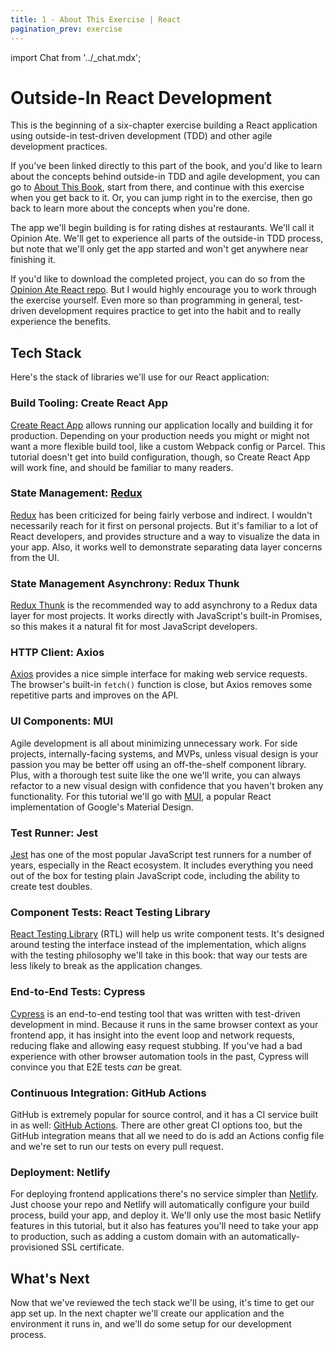 ```yaml
---
title: 1 - About This Exercise | React
pagination_prev: exercise
---
```

import Chat from '../_chat.mdx';

# Outside-In React Development

This is the beginning of a six-chapter exercise building a React application using outside-in test-driven development (TDD) and other agile development practices.

If you've been linked directly to this part of the book, and you'd like to learn about the concepts behind outside-in TDD and agile development, you can go to [About This Book](../about-this-book.md), start from there, and continue with this exercise when you get back to it. Or, you can jump right in to the exercise, then go back to learn more about the concepts when you're done.

The app we'll begin building is for rating dishes at restaurants. We'll call it Opinion Ate. We'll get to experience all parts of the outside-in TDD process, but note that we'll only get the app started and won't get anywhere near finishing it.

If you'd like to download the completed project, you can do so from the [Opinion Ate React repo](https://github.com/CodingItWrong/opinion-ate-react). But I would highly encourage you to work through the exercise yourself. Even more so than programming in general, test-driven development requires practice to get into the habit and to really experience the benefits.

## Tech Stack
Here's the stack of libraries we'll use for our React application:

### Build Tooling: Create React App

[Create React App][create-react-app] allows running our application locally and building it for production. Depending on your production needs you might or might not want a more flexible build tool, like a custom Webpack config or Parcel. This tutorial doesn't get into build configuration, though, so Create React App will work fine, and should be familiar to many readers.

### State Management: [Redux][redux]

[Redux][redux] has been criticized for being fairly verbose and indirect. I wouldn't necessarily reach for it first on personal projects. But it's familiar to a lot of React developers, and provides structure and a way to visualize the data in your app. Also, it works well to demonstrate separating data layer concerns from the UI.

### State Management Asynchrony: Redux Thunk

[Redux Thunk][redux-thunk] is the recommended way to add asynchrony to a Redux data layer for most projects. It works directly with JavaScript's built-in Promises, so this makes it a natural fit for most JavaScript developers.

### HTTP Client: Axios

[Axios][axios] provides a nice simple interface for making web service requests. The browser's built-in `fetch()` function is close, but Axios removes some repetitive parts and improves on the API.

### UI Components: MUI

Agile development is all about minimizing unnecessary work. For side projects, internally-facing systems, and MVPs, unless visual design is your passion you may be better off using an off-the-shelf component library. Plus, with a thorough test suite like the one we'll write, you can always refactor to a new visual design with confidence that you haven't broken any functionality. For this tutorial we'll go with [MUI][mui], a popular React implementation of Google's Material Design.

### Test Runner: Jest

[Jest] has one of the most popular JavaScript test runners for a number of years, especially in the React ecosystem. It includes everything you need out of the box for testing plain JavaScript code, including the ability to create test doubles.

### Component Tests: React Testing Library

[React Testing Library][react-testing-library] (RTL) will help us write component tests. It's designed around testing the interface instead of the implementation, which aligns with the testing philosophy we'll take in this book: that way our tests are less likely to break as the application changes.

### End-to-End Tests: Cypress

[Cypress][cypress] is an end-to-end testing tool that was written with test-driven development in mind. Because it runs in the same browser context as your frontend app, it has insight into the event loop and network requests, reducing flake and allowing easy request stubbing. If you've had a bad experience with other browser automation tools in the past, Cypress will convince you that E2E tests *can* be great.

### Continuous Integration: GitHub Actions

GitHub is extremely popular for source control, and it has a CI service built in as well: [GitHub Actions][github-actions]. There are other great CI options too, but the GitHub integration means that all we need to do is add an Actions config file and we're set to run our tests on every pull request.

### Deployment: Netlify

For deploying frontend applications there's no service simpler than [Netlify]. Just choose your repo and Netlify will automatically configure your build process, build your app, and deploy it. We'll only use the most basic Netlify features in this tutorial, but it also has features you'll need to take your app to production, such as adding a custom domain with an automatically-provisioned SSL certificate.

## What's Next

Now that we've reviewed the tech stack we'll be using, it's time to get our app set up. In the next chapter we'll create our application and the environment it runs in, and we'll do some setup for our development process.

<Chat />

[axios]: https://axios-http.com/
[create-react-app]: https://create-react-app.dev/
[cypress]: https://www.cypress.io/
[github-actions]: https://github.com/features/actions
[jest]: https://jestjs.io/
[mui]: https://mui.com/
[netlify]: https://www.netlify.com/
[react-testing-library]: https://testing-library.com/react
[redux]: https://redux.js.org/
[redux-thunk]: https://github.com/reduxjs/redux-thunk
